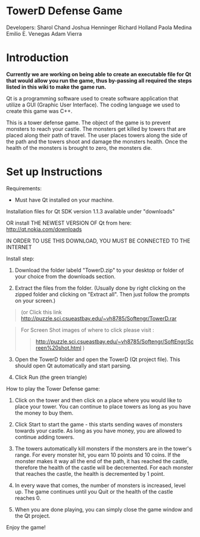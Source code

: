 # TowerD Defense Game #
Developers:
Sharol Chand
Joshua Henninger
Richard Holland
Paola Medina
Emilio E. Venegas
Adam Vierra

# Introduction #

**Currently we are working on being able to create an executable file for Qt that would allow you run the game, thus by-passing all required the steps listed in this wiki to make the game run.**

Qt is a programming software used to create software application that utilize a GUI (Graphic User Interface). The coding language we used to create this game was C++.

This is a tower defense game. The object of the game is to prevent monsters to reach your castle. The monsters get killed by towers that are placed along their path of travel. The user places towers along the side of the path and the towers shoot and damage the monsters health. Once the health of the monsters is brought to zero, the monsters die.


# Set up Instructions #

Requirements:
  * Must have Qt installed on your machine.

Installation files for Qt SDK version 1.1.3 available under "downloads"

OR install THE NEWEST VERSION OF Qt from here: http://qt.nokia.com/downloads

IN ORDER TO USE THIS DOWNLOAD, YOU MUST BE CONNECTED TO THE INTERNET

Install step:

1. Download the folder labeld "TowerD.zip" to your desktop or folder of your choice from the downloads section.

2. Extract the files from the folder. (Usually done by right clicking on the zipped folder and clicking on "Extract all". Then just follow the prompts on your screen.)

> (or Click this link
> http://puzzle.sci.csueastbay.edu/~vh8785/Softengr/TowerD.rar


> For Screen Shot images of where to click please visit :
> > http://puzzle.sci.csueastbay.edu/~vh8785/Softengr/SoftEngr/Screen%20shot.html )

3. Open the TowerD folder and open the TowerD (Qt project file). This should open Qt automatically and start parsing.


4. Click Run (the green triangle)


How to play the Tower Defense game:

1. Click on the tower and then click on a place where you would like to place your tower. You can continue to place towers as long as you have the money to buy them.

2. Click Start to start the game - this starts sending waves of monsters towards your castle. As long as you have money, you are allowed to continue adding towers.


3. The towers automatically kill monsters if the monsters are in the tower's range. For every monster hit, you earn 10 points and 10 coins. If the monster makes it way all the end of the path, it has reached the castle, therefore the health of the castle will be decremented. For each monster that reaches the castle, the health is decremented by 1 point.

4. In every wave that comes, the number of monsters is increased, level up. The game continues until you Quit or the health of the castle reaches 0.


5. When you are done playing, you can simply close the game window and the Qt project.


Enjoy the game!